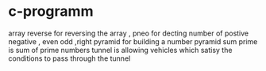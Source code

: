# c-programm
array reverse for reversing the array , pneo for decting number of postive negative , even odd ,right pyramid for building a number pyramid sum prime is sum of prime numbers tunnel is allowing vehicles which satisy the conditions to pass through the tunnel
